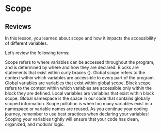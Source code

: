 # Scope

## Reviews

In this lesson, you learned about scope and how it impacts the accessibility of different variables.

Let’s review the following terms:

Scope refers to where variables can be accessed throughout the program, and is determined by where and how they are declared.
Blocks are statements that exist within curly braces {}.
Global scope refers to the context within which variables are accessible to every part of the program.
Global variables are variables that exist within global scope.
Block scope refers to the context within which variables are accessible only within the block they are defined.
Local variables are variables that exist within block scope.
Global namespace is the space in our code that contains globally scoped information.
Scope pollution is when too many variables exist in a namespace or variable names are reused.
As you continue your coding journey, remember to use best practices when declaring your variables! Scoping your variables tightly will ensure that your code has clean, organized, and modular logic.
